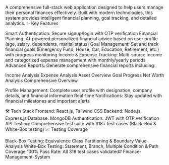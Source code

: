 A comprehensive full-stack web application designed to help users manage their personal finances effectively. Built with modern technologies, this system provides intelligent financial planning, goal tracking, and detailed analytics.
✨ Key Features

Smart Authentication: Secure signup/login with OTP verification
Financial Planning: AI-powered personalized financial advice based on user profile (age, salary, dependents, marital status)
Goal Management: Set and track financial goals (Emergency Fund, House, Car, Education, Retirement, etc.) with progress monitoring
Income & Expense Tracking: Multi-source income and categorized expense management with monthly/yearly periods
Advanced Reports: Generate comprehensive financial reports including:

Income Analysis
Expense Analysis
Asset Overview
Goal Progress
Net Worth Analysis
Comprehensive Overview


Profile Management: Complete user profile with designation, company details, and financial information
Real-time Notifications: Stay updated with financial milestones and important alerts

🛠️ Tech Stack
Frontend: React.js, Tailwind CSS
Backend: Node.js, Express.js
Database: MongoDB
Authentication: JWT with OTP verification
API Testing: Comprehensive test suite with 318+ test cases (Black-Box & White-Box testing)
📈 Testing Coverage

Black-Box Testing: Equivalence Class Partitioning & Boundary Value Analysis
White-Box Testing: Statement, Branch, Multiple Condition & Path Coverage
100% Pass Rate: All 318 test cases validated# Finance-Management-System

